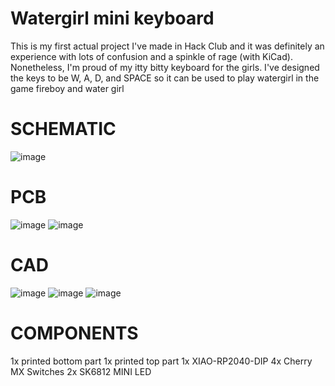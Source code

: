 # Watergirl mini keyboard
This is my first actual project I've made in Hack Club and it was definitely an experience with lots of confusion and a spinkle of rage (with KiCad). Nonetheless, I'm proud of my itty bitty keyboard for the girls. I've designed the keys to be W, A, D, and SPACE so it can be used to play watergirl in the game fireboy and water girl
# SCHEMATIC
![image](https://github.com/user-attachments/assets/c55d30d1-f11f-4871-976e-1973ac91cee6)

# PCB
![image](https://github.com/user-attachments/assets/187695d8-8332-47ad-94d0-dcfcffe2cd71)
![image](https://github.com/user-attachments/assets/1239b650-d6e9-4ef2-ae44-8b90b097c581)

# CAD
![image](https://github.com/user-attachments/assets/f836fbe1-81c8-489e-a2fb-da248226710f)
![image](https://github.com/user-attachments/assets/67d82876-dfe5-4de5-84ae-fdb3fd155eaa)
![image](https://github.com/user-attachments/assets/1ba18b73-0681-46f8-a627-211da88d2419)

# COMPONENTS
1x printed bottom part
1x printed top part
1x XIAO-RP2040-DIP
4x Cherry MX Switches
2x SK6812 MINI LED
